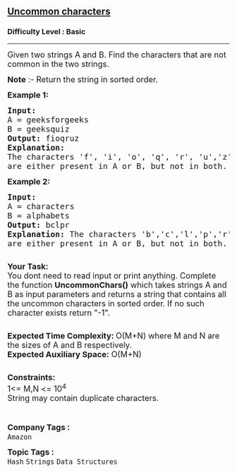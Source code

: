 <h2><a href="https://practice.geeksforgeeks.org/problems/uncommon-characters4932/1?page=1&difficulty[]=-1&curated[]=1&sortBy=submissions">Uncommon characters</a></h2><h3>Difficulty Level : Basic</h3><hr><div class="problems_problem_content__Xm_eO"><p><span style="font-size:18px">Given two strings A and B. Find the characters that are not common in the two strings.&nbsp;</span></p>

<p><span style="font-size:18px"><strong>Note</strong> :- Return the string in sorted order.</span></p>

<p><strong><span style="font-size:18px">Example 1:</span></strong></p>

<pre><span style="font-size:18px"><strong>Input:</strong>
A = geeksforgeeks
B = geeksquiz
<strong>Output: </strong>fioqruz
<strong>Explanation: </strong>
The characters 'f', 'i', 'o', 'q', 'r', 'u','z' 
are either present in A or B, but not in both.</span></pre>

<p><strong><span style="font-size:18px">Example 2:</span></strong></p>

<pre><span style="font-size:18px"><strong>Input:</strong>
A = characters
B = alphabets
<strong>Output:</strong> bclpr
<strong>Explanation: </strong>The characters 'b','c','l','p','r' 
are either present in A or B, but not in both.</span></pre>

<p><br>
<span style="font-size:18px"><strong>Your Task: &nbsp;</strong><br>
You dont need to read input or print anything. Complete the function <strong>UncommonChars()</strong> which takes strings A and B as input parameters and returns a string that contains all the uncommon characters in sorted order. If no such character exists return "-1".</span></p>

<p><br>
<span style="font-size:18px"><strong>Expected Time Complexity: </strong>O(M+N) where M and N are the sizes of A and B respectively.<br>
<strong>Expected Auxiliary Space:</strong> O(M+N) &nbsp;</span></p>

<p><br>
<span style="font-size:18px"><strong>Constraints:</strong><br>
1&lt;= M,N &lt;= 10<sup>4</sup><br>
String may contain duplicate characters.</span></p>

<p>&nbsp;</p>
</div><p><span style=font-size:18px><strong>Company Tags : </strong><br><code>Amazon</code>&nbsp;<br><p><span style=font-size:18px><strong>Topic Tags : </strong><br><code>Hash</code>&nbsp;<code>Strings</code>&nbsp;<code>Data Structures</code>&nbsp;